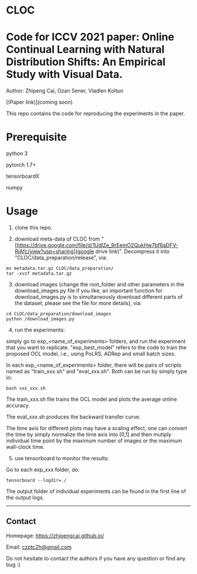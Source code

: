 # CLOC

# Code for ICCV 2021 paper: Online Continual Learning with Natural Distribution Shifts: An Empirical Study with Visual Data. 

Author: Zhipeng Cai, Ozan Sener, Vladlen Koltun

[(Paper link)](coming soon)

This repo contains the code for reproducing the experiments in the paper. 

Prerequisite
============
python 3

pytorch 1.7+

tensorboardX

numpy

Usage
=====
1. clone this repo.

2. download meta-data of CLOC from "[https://drive.google.com/file/d/1UdIZe_9rEemO2QukHw7bf6aDFV-RjAfc/view?usp=sharing](google drive link)". Decompress it into "CLOC/data_preparation/release", via:

```
mv metadata.tar.gz CLOC/data_preparation/
tar -xvzf metadata.tar.gz
```

3. download images (change the root_folder and other parameters in the download_images.py file if you like, an important function for download_images.py is to simultaneously download different parts of the dataset, please see the file for more details), via:

```
cd CLOC/data_preparation/download_images
python /download_images.py
```

4. run the experiments:

simply go to exp_<name_of_experiments> folders, and run the experiment that you want to replicate. "exp_best_model" refers to the code to train the proposed OCL model, i.e., using PoLRS, ADRep and small batch sizes.

In each exp_<name_of_experiments> folder, there will be pairs of scripts named as "train_xxx.sh" and "eval_xxx.sh". Both can be run by simply type in:

```
bash xxx_xxx.sh
```

The train_xxx.sh file trains the OCL model and plots the average online accuracy.

The eval_xxx.sh produces the backward transfer curve.

The time axis for different plots may have a scaling effect, one can convert the time by simply normalize the time axis into [0,1] and then mutiply individual time point by the maximum number of images or the maximum wall-clock time. 

5. use tensorboard to monitor the results:

Go to each exp_xxx folder, do:

```
tensorboard --logdir=./
```
The output folder of individual experiments can be found in the first line of the output logs.

------------------------
Contact
------------------------

Homepage: https://zhipengcai.github.io/

Email: czptc2h@gmail.com

Do not hesitate to contact the authors if you have any question or find any bug :)
